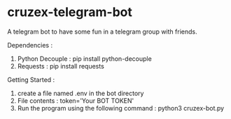 # cruzex-telegram-bot
 A telegram bot to have some fun in a telegram group with friends.
 
 Dependencies :
 1. Python Decouple : pip install python-decouple
 2. Requests : pip install requests

 Getting Started :
 1. create a file named .env in the bot directory
 2. File contents : token='Your BOT TOKEN'
 3. Run the program using the following command :
    python3 cruzex-bot.py
